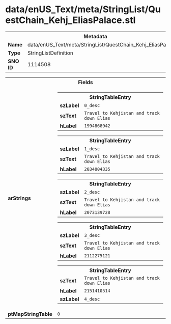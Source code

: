 <h1>data/enUS_Text/meta/StringList/QuestChain_Kehj_EliasPalace.stl</h1><table><tr><th colspan="100%">Metadata</th></tr><tr><td><b>Name</b></td><td>data/enUS_Text/meta/StringList/QuestChain_Kehj_EliasPalace.stl</td></tr><tr><td><b>Type</b></td><td>StringListDefinition</td></tr><tr><td><b>SNO ID</b></td><td>1114508</td></tr></table>

<table><tr><th colspan="100%">Fields</th></tr><tr><td><b>arStrings</b></td><td><table><tr><th colspan="100%">StringTableEntry</th></tr><tr><td><b>szLabel</b></td><td><code>0_desc</code></td></tr><tr><td><b>szText</b></td><td><code>Travel to Kehjistan and track down Elias</code></td></tr><tr><td><b>hLabel</b></td><td><code>1994868942</code></td></tr></table>


<table><tr><th colspan="100%">StringTableEntry</th></tr><tr><td><b>szLabel</b></td><td><code>1_desc</code></td></tr><tr><td><b>szText</b></td><td><code>Travel to Kehjistan and track down Elias</code></td></tr><tr><td><b>hLabel</b></td><td><code>2034004335</code></td></tr></table>


<table><tr><th colspan="100%">StringTableEntry</th></tr><tr><td><b>szLabel</b></td><td><code>2_desc</code></td></tr><tr><td><b>szText</b></td><td><code>Travel to Kehjistan and track down Elias</code></td></tr><tr><td><b>hLabel</b></td><td><code>2073139728</code></td></tr></table>


<table><tr><th colspan="100%">StringTableEntry</th></tr><tr><td><b>szLabel</b></td><td><code>3_desc</code></td></tr><tr><td><b>szText</b></td><td><code>Travel to Kehjistan and track down Elias</code></td></tr><tr><td><b>hLabel</b></td><td><code>2112275121</code></td></tr></table>


<table><tr><th colspan="100%">StringTableEntry</th></tr><tr><td><b>szText</b></td><td><code>Travel to Kehjistan and track down Elias</code></td></tr><tr><td><b>hLabel</b></td><td><code>2151410514</code></td></tr><tr><td><b>szLabel</b></td><td><code>4_desc</code></td></tr></table>


</td></tr><tr><td><b>ptMapStringTable</b></td><td><code>0</code></td></tr></table>

